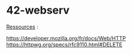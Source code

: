 # 42-webserv
<u>Ressources</u> :

https://developer.mozilla.org/fr/docs/Web/HTTP <br>
https://httpwg.org/specs/rfc9110.html#DELETE
